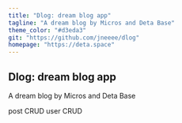 ```yaml
---
title: "Dlog: dream blog app"
tagline: "A dream blog by Micros and Deta Base"
theme_color: "#d3eda3"
git: "https://github.com/jneeee/dlog"
homepage: "https://deta.space"
---
```


## Dlog: dream blog app

A dream blog by Micros and Deta Base


post CRUD
user CRUD


